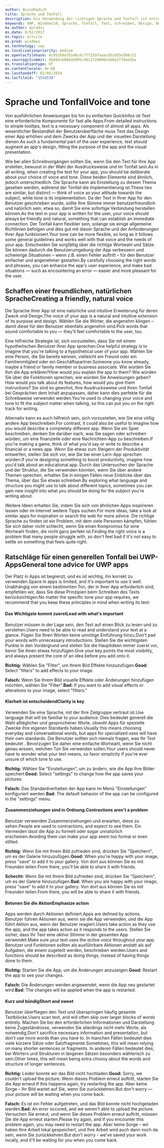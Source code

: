 ```yaml
---
author: QuinnRadich
title: Sprache und Tonfall
description: Die Verwendung der richtigen Sprache und Tonfall ist entscheidend dafür, dass der Text Ihrer App als natürlicher Teil des Designs erscheint.
keywords: UWP, Windows10, Sprache, Tonfall, Text, schreiben, Design, Benutzeroberfläche, UX
ms.author: quradic
ms.date: 8/52/2017
ms.topic: article
ms.prod: windows
ms.technology: uwp
ms.localizationpriority: medium
ms.openlocfilehash: 8c95359afb148c6c77f3297aaacd5cb55e366c51
ms.sourcegitcommit: db09dcb08da5995c46c2729896e56be3774ee5ba
ms.translationtype: HT
ms.contentlocale: de-DE
ms.lasthandoff: 02/05/2018
ms.locfileid: "1554538"
---
```

# <a name="voice-and-tone"></a><span data-ttu-id="1ce3e-104">Sprache und Tonfall</span><span class="sxs-lookup"><span data-stu-id="1ce3e-104">Voice and tone</span></span>

<span data-ttu-id="1ce3e-105">Von ausführlichen Anweisungen bis hin zu einfachen QuickInfos ist Text eine erforderliche Komponente für fast alle Apps.</span><span class="sxs-lookup"><span data-stu-id="1ce3e-105">From detailed instructions to simple tooltips, text is a necessary component of almost all apps.</span></span> <span data-ttu-id="1ce3e-106">Als wesentlicher Bestandteil der Benutzeroberfläche muss Text das Design einer App erhöhen und dem Zwecks der App und der visuellen Darstellung dienen.</span><span class="sxs-lookup"><span data-stu-id="1ce3e-106">As such a fundamental part of the user experience, text should augment an app's design, fitting the purpose of the app and the visual presentation.</span></span>

<span data-ttu-id="1ce3e-107">Wie bei allen Schreibvorgängen sollten Sie, wenn Sie den Text für Ihre App erstellen, bewusst in der Wahl der Ausdrucksweise und im Tonfall sein.</span><span class="sxs-lookup"><span data-stu-id="1ce3e-107">As in all writing, when creating the text for your app, you should be deliberate about your choice of voice and tone.</span></span> <span data-ttu-id="1ce3e-108">Diese beiden Elemente sind ähnlich, jedoch unterschiedlich. Die Sprache kann als Einstellung zu diesem Thema gesehen werden, während der Tonfall die Implementierung ist.</span><span class="sxs-lookup"><span data-stu-id="1ce3e-108">These two are similar, but distinct — think of voice as your attitude towards the subject, while tone is its implementation.</span></span> <span data-ttu-id="1ce3e-109">Da der Text in Ihrer App für den Benutzer geschrieben wurde, sollte Ihre Stimme immer benutzerfreundlich und natürlich sein, etwa so, damit Sie eine sofortige Verbindung herstellen können.</span><span class="sxs-lookup"><span data-stu-id="1ce3e-109">As the text in your app is written for the user, your voice should always be friendly and natural, something that can establish an immediate connection.</span></span> <span data-ttu-id="1ce3e-110">Der Tonfall kann flexibler sein, solange sie einige allgemeine Richtlinien befolgen und dies gut mit dieser Sprache und der Anforderungen Ihrer App funktioniert.</span><span class="sxs-lookup"><span data-stu-id="1ce3e-110">Your tone can be more flexible, so long as it follows some general guidelines and works well with that voice and the needs of your app.</span></span> <span data-ttu-id="1ce3e-111">Entscheiden Sie sorgfältig über die richtige Wortwahl und Sätze. Sie können dadurch die Benutzerumgebung der App verbessern und schwierige Situationen – wenn z.B. einen Fehler auftritt – für den Benutzer einfacher und angenehmer gestalten.</span><span class="sxs-lookup"><span data-stu-id="1ce3e-111">By carefully choosing the right words and phrases, you can enhance the app's user experience, and make bad situations — such as encountering an error — easier and more pleasant for the user.</span></span>

## <a name="creating-a-friendly-natural-voice"></a><span data-ttu-id="1ce3e-112">Schaffen einer freundlichen, natürlichen Sprache</span><span class="sxs-lookup"><span data-stu-id="1ce3e-112">Creating a friendly, natural voice</span></span>

<span data-ttu-id="1ce3e-113">Die Sprache Ihrer App ist eine natürliche und intuitive Erweiterung für deren Zweck und Design.</span><span class="sxs-lookup"><span data-stu-id="1ce3e-113">The voice of your app is a natural and intuitive extension of its purpose and design.</span></span> <span data-ttu-id="1ce3e-114">Wählen Sie die Wörter, die angenehm klingen – damit diese für den Benutzer ebenfalls angenehm sind.</span><span class="sxs-lookup"><span data-stu-id="1ce3e-114">Pick words that sound comfortable to you — they'll feel comfortable to the user, too.</span></span>

<span data-ttu-id="1ce3e-115">Eine hilfreiche Strategie ist, sich vorzustellen, dass Sie mit einem hypothetischen Benutzer Ihrer App sprechen.</span><span class="sxs-lookup"><span data-stu-id="1ce3e-115">One helpful strategy is to imagine that you're talking to a hypothetical user of your app.</span></span> <span data-ttu-id="1ce3e-116">Wählen Sie eine Person, die Sie bereits kennen, vielleicht ein Freund oder ein Familienmitglied oder ein Geschäftspartner.</span><span class="sxs-lookup"><span data-stu-id="1ce3e-116">Someone you know already, maybe a friend or family member or business associate.</span></span> <span data-ttu-id="1ce3e-117">Wie würden Sie Ihm die App erklären?</span><span class="sxs-lookup"><span data-stu-id="1ce3e-117">How would you explain the app to them?</span></span> <span data-ttu-id="1ce3e-118">Wie würden Sie über die Funktionen sprechen, wie würden Sie Anweisungen geben?</span><span class="sxs-lookup"><span data-stu-id="1ce3e-118">How would you talk about its features, how would you give them instructions?</span></span> <span data-ttu-id="1ce3e-119">Sie sind es gewohnt, Ihre Ausdrucksweise und Ihren Tonfall bei Gesprächen dem Inhalt anzupassen, daher kann dies perfekte für die Schreibweise verwendet werden.</span><span class="sxs-lookup"><span data-stu-id="1ce3e-119">You're used to changing your voice and tone to fit the subject matter when talking, so this can put you on the right track for writing.</span></span>

<span data-ttu-id="1ce3e-120">Alternativ kann es auch hilfreich sein, sich vorzustellen, wie Sie eine völlig andere App beschreiben.</span><span class="sxs-lookup"><span data-stu-id="1ce3e-120">For contrast, it could also be useful to imagine how you would describe a completely different app.</span></span> <span data-ttu-id="1ce3e-121">Wenn Sie ein Spiel beschreiben, denken Sie darüber nach, was Sie sagen oder schreiben würden, um eine finanzielle oder eine Nachrichten-App zu beschreiben.</span><span class="sxs-lookup"><span data-stu-id="1ce3e-121">If you're making a game, think of what you'd say or write to describe a financial or a news app.</span></span> <span data-ttu-id="1ce3e-122">Wenn Sie etwas zum Steigern der Produktivität entwerfen, stellen Sie sich vor, wie Sie bei einer Lern-App sprechen würden.</span><span class="sxs-lookup"><span data-stu-id="1ce3e-122">If you're designing something to boost productivity, imagine how you'd talk about an educational app.</span></span> <span data-ttu-id="1ce3e-123">Durch das Untersuchen der Sprache und der Struktur, die Sie verwenden könnten, wenn Sie über andere Themen sprechen, erhalten Sie in einigen Fällen neue Einblicke über das Thema, über das Sie etwas schreiben.</span><span class="sxs-lookup"><span data-stu-id="1ce3e-123">By exploring what language and structure you might use to talk about different topics, sometimes you can gain new insight into what you should be doing for the subject you're writing about.</span></span>

<span data-ttu-id="1ce3e-124">Weitere Ideen erhalten Sie, indem Sie sich von ähnlichen Apps inspirieren lassen oder im Internet weitere Tipps suchen.</span><span class="sxs-lookup"><span data-stu-id="1ce3e-124">For more ideas, take a look at similar apps for inspiration or search the web for more advice.</span></span> <span data-ttu-id="1ce3e-125">Die richtige Sprache zu finden ist ein Problem, mit dem viele Personen kämpfen, fühlen Sie sich daher nicht schlecht, wenn Sie einen Kompromiss für eine Wortwahl finden, die nicht ganz perfekt ist.</span><span class="sxs-lookup"><span data-stu-id="1ce3e-125">Finding the right voice is a problem that many people struggle with, so don't feel bad if it's not easy to settle on something that feels quite right.</span></span>

## <a name="general-tone-advice-for-uwp-apps"></a><span data-ttu-id="1ce3e-126">Ratschläge für einen generellen Tonfall bei UWP-Apps</span><span class="sxs-lookup"><span data-stu-id="1ce3e-126">General tone advice for UWP apps</span></span>

<span data-ttu-id="1ce3e-127">Der Platz in Apps ist begrenzt, und es ist wichtig, ihn korrekt zu verwenden.</span><span class="sxs-lookup"><span data-stu-id="1ce3e-127">Space in apps is limited, and it's important to use it well.</span></span> <span data-ttu-id="1ce3e-128">Unabhängig von einem bestimmten Ton, der in Ihrer App erforderlich sind, empfehlen wir, dass Sie diese Prinzipien beim Schreiben des Texts berücksichtigen:</span><span class="sxs-lookup"><span data-stu-id="1ce3e-128">No matter the specific tone your app requires, we recommend that you keep these principles in mind when writing its text:</span></span>

#### <a name="lead-with-whats-important"></a><span data-ttu-id="1ce3e-129">Das Wichtigste kommt zuerst</span><span class="sxs-lookup"><span data-stu-id="1ce3e-129">Lead with what's important</span></span>

<span data-ttu-id="1ce3e-130">Benutzer müssen in der Lage sein, den Text auf einen Blick zu lesen und zu verstehen.</span><span class="sxs-lookup"><span data-stu-id="1ce3e-130">Users need to be able to read and understand your text at a glance.</span></span> <span data-ttu-id="1ce3e-131">Fügen Sie Ihren Worten keine unnötige Einführung hinzu.</span><span class="sxs-lookup"><span data-stu-id="1ce3e-131">Don't pad your words with unnecessary introductions.</span></span> <span data-ttu-id="1ce3e-132">Stellen Sie die wichtigsten Punkte in den Vordergrund und stellen Sie die Hauptideen immer zuerst vor, bevor Sie ihnen etwas hinzufügen.</span><span class="sxs-lookup"><span data-stu-id="1ce3e-132">Give your key points the most visibility, and always present the core of an idea before you add onto it.</span></span>

<span data-ttu-id="1ce3e-133">**Richtig:** Wählen Sie "Filter", um Ihrem Bild Effekte hinzuzufügen.</span><span class="sxs-lookup"><span data-stu-id="1ce3e-133">**Good:** Select "filters" to add effects to your image.</span></span>

<span data-ttu-id="1ce3e-134">**Falsch:** Wenn Sie Ihrem Bild visuelle Effekte oder Änderungen hinzufügen möchten, wählen Sie "Filter".</span><span class="sxs-lookup"><span data-stu-id="1ce3e-134">**Bad:** If you want to add visual effects or alterations to your image, select "filters."</span></span>

#### <a name="clarity-is-key"></a><span data-ttu-id="1ce3e-135">Klarheit ist entscheidend</span><span class="sxs-lookup"><span data-stu-id="1ce3e-135">Clarity is key</span></span>

<span data-ttu-id="1ce3e-136">Verwenden Sie eine Sprache, mit der Ihre Zielgruppe vertraut ist.</span><span class="sxs-lookup"><span data-stu-id="1ce3e-136">Use language that will be familiar to your audience.</span></span> <span data-ttu-id="1ce3e-137">Dies bedeutet generell die Wahl alltäglicher und gesprochener Worte, obwohl Apps für spezielle Zwecke ihre eigenen Standards haben.</span><span class="sxs-lookup"><span data-stu-id="1ce3e-137">Usually this means choosing everyday and conversational words, but apps for specialized uses will have their own standards.</span></span> <span data-ttu-id="1ce3e-138">Die Benutzer sollten sich niemals fragen, was Ihr Text bedeutet . Bevorzugen Sie daher eine einfache Wortwahl, wenn Sie nicht genau wissen, welchen Ton Sie verwenden sollen.</span><span class="sxs-lookup"><span data-stu-id="1ce3e-138">Your users should never have to wonder what your text means, so favor simplicity if you're ever unsure of which tone to use.</span></span>

<span data-ttu-id="1ce3e-139">**Richtig:** Wählen Sie "Einstellungen", um zu ändern, wie die App Ihre Bilder speichert.</span><span class="sxs-lookup"><span data-stu-id="1ce3e-139">**Good:** Select "settings" to change how the app saves your pictures.</span></span>

<span data-ttu-id="1ce3e-140">**Falsch:** Das Standardverhalten der App kann im Menü "Einstellungen" konfiguriert werden.</span><span class="sxs-lookup"><span data-stu-id="1ce3e-140">**Bad:** The default behavior of the app can be configured in the "settings" menu.</span></span>

#### <a name="contractions-arent-a-problem"></a><span data-ttu-id="1ce3e-141">Zusammenziehungen sind in Ordnung.</span><span class="sxs-lookup"><span data-stu-id="1ce3e-141">Contractions aren't a problem</span></span>

<span data-ttu-id="1ce3e-142">Benutzer verwenden Zusammenziehungen und erwarten, diese zu sehen.</span><span class="sxs-lookup"><span data-stu-id="1ce3e-142">People are used to contractions, and expect to see them.</span></span> <span data-ttu-id="1ce3e-143">Ein Vermeiden lässt die App zu formell oder sogar unnatürlich erscheinen.</span><span class="sxs-lookup"><span data-stu-id="1ce3e-143">Avoiding them can make your app seem too formal or even stilted.</span></span>

<span data-ttu-id="1ce3e-144">**Richtig:** Wenn Sie mit Ihrem Bild zufrieden sind, drücken Sie "Speichern", um es der Galerie hinzuzufügen.</span><span class="sxs-lookup"><span data-stu-id="1ce3e-144">**Good:** When you're happy with your image, press "save" to add it to your gallery.</span></span> <span data-ttu-id="1ce3e-145">Von dort aus können Sie es mit Freunden teilen.</span><span class="sxs-lookup"><span data-stu-id="1ce3e-145">From there, you'll be able to share it with friends.</span></span>

<span data-ttu-id="1ce3e-146">**Schecht:** Wenn Sie mit Ihrem Bild zufrieden sind, drücken Sie "Speichern", um es der Galerie hinzuzufügen.</span><span class="sxs-lookup"><span data-stu-id="1ce3e-146">**Bad:** When you are happy with your image, press "save" to add it to your gallery.</span></span> <span data-ttu-id="1ce3e-147">Von dort aus können Sie es mit Freunden teilen.</span><span class="sxs-lookup"><span data-stu-id="1ce3e-147">From there, you will be able to share it with friends.</span></span>

#### <a name="emphasize-action"></a><span data-ttu-id="1ce3e-148">Betonen Sie die Aktion</span><span class="sxs-lookup"><span data-stu-id="1ce3e-148">Emphasize action</span></span>

<span data-ttu-id="1ce3e-149">Apps werden durch Aktionen definiert.</span><span class="sxs-lookup"><span data-stu-id="1ce3e-149">Apps are defined by actions.</span></span> <span data-ttu-id="1ce3e-150">Benutzer führen Aktionen aus, wenn sie die App verwenden, und die App führt Aktion aus, wenn der Benutzer reagiert.</span><span class="sxs-lookup"><span data-stu-id="1ce3e-150">Users take action as they use the app, and the app takes action as it responds to the users.</span></span> <span data-ttu-id="1ce3e-151">Stellen Sie sicher, dass Ihr Text eine *aktive Stimme* in der gesamten App verwendet.</span><span class="sxs-lookup"><span data-stu-id="1ce3e-151">Make sure your text uses the *active voice* throughout your app.</span></span> <span data-ttu-id="1ce3e-152">Benutzer und Funktionen sollten als ausführbare Aktionen anstatt als auf Aufgaben, die einem zugeteilt werden, beschrieben werden.</span><span class="sxs-lookup"><span data-stu-id="1ce3e-152">Users and functions should be described as doing things, instead of having things done to them.</span></span>

<span data-ttu-id="1ce3e-153">**Richtig:** Starten Sie die App, um die Änderungen anzuzeigen.</span><span class="sxs-lookup"><span data-stu-id="1ce3e-153">**Good:** Restart the app to see your changes.</span></span>

<span data-ttu-id="1ce3e-154">**Falsch:** Die Änderungen werden angewendet, wenn die App neu gestartet wird.</span><span class="sxs-lookup"><span data-stu-id="1ce3e-154">**Bad:** The changes will be applied when the app is restarted.</span></span>

#### <a name="short-and-sweet"></a><span data-ttu-id="1ce3e-155">Kurz und bündig</span><span class="sxs-lookup"><span data-stu-id="1ce3e-155">Short and sweet</span></span>

<span data-ttu-id="1ce3e-156">Benutzer überfliegen den Text und überspringen häufig gesamte Textblöcke.</span><span class="sxs-lookup"><span data-stu-id="1ce3e-156">Users scan text, and will often skip over larger blocks of words entirely.</span></span> <span data-ttu-id="1ce3e-157">Machen Sie bei den erforderlichen Informationen und Darstellung keine Zugeständnisse, verwenden Sie allerdings nicht mehr Worte, als notwendig.</span><span class="sxs-lookup"><span data-stu-id="1ce3e-157">Don't sacrifice necessary information and presentation, but don't use more words than you have to.</span></span> <span data-ttu-id="1ce3e-158">In manchen Fällen bedeutet dies viele kürzere Sätze oder Satzfragmente.</span><span class="sxs-lookup"><span data-stu-id="1ce3e-158">Sometimes, this will mean relying on many shorter sentences or fragments.</span></span> <span data-ttu-id="1ce3e-159">In anderen Fällen bedeutet dies, bei Wörtern und Strukturen in längeren Sätzen besonders wählerisch zu sein.</span><span class="sxs-lookup"><span data-stu-id="1ce3e-159">Other times, this will mean being extra choosy about the words and structure of longer sentences.</span></span>

<span data-ttu-id="1ce3e-160">**Richtig:** Leider konnte wir das Bild nicht hochladen.</span><span class="sxs-lookup"><span data-stu-id="1ce3e-160">**Good:** Sorry, we couldn't upload the picture.</span></span> <span data-ttu-id="1ce3e-161">Wenn dieses Problem erneut auftritt, starten Sie die App erneut.</span><span class="sxs-lookup"><span data-stu-id="1ce3e-161">If this happens again, try restarting the app.</span></span> <span data-ttu-id="1ce3e-162">Aber keine Sorge – Ihr Bild wartet auf Sie, wenn Sie zurückkehren.</span><span class="sxs-lookup"><span data-stu-id="1ce3e-162">But don't worry — your picture will be waiting when you come back.</span></span>

<span data-ttu-id="1ce3e-163">**Falsch:** Es ist ein Fehler aufgetreten, und das Bild konnte nicht hochgeladen werden.</span><span class="sxs-lookup"><span data-stu-id="1ce3e-163">**Bad:** An error occured, and we weren't able to upload the picture.</span></span> <span data-ttu-id="1ce3e-164">Versuchen Sie erneut, und wenn Sie dieses Problem erneut auftritt, müssen Sie die App erneut starten.</span><span class="sxs-lookup"><span data-stu-id="1ce3e-164">Please try again, and if you encounter this problem again, you may need to restart the app.</span></span> <span data-ttu-id="1ce3e-165">Aber keine Sorge – wir haben Ihre Arbeit lokal gespeichert, und Ihre Arbeit wird auch dann noch da sein, wenn Sie zurückkehren.</span><span class="sxs-lookup"><span data-stu-id="1ce3e-165">But don't worry - we've saved your work locally, and it'll be waiting for you when you come back.</span></span>

